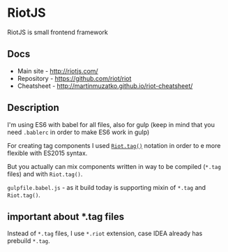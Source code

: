 # RiotJS

RiotJS is small frontend framework

## Docs

* Main site - http://riotjs.com/
* Repository - https://github.com/riot/riot
* Cheatsheet - http://martinmuzatko.github.io/riot-cheatsheet/


## Description

I'm using ES6 with babel for all files, also for gulp
(keep in mind that you need `.bablerc` in order to make ES6 work in gulp)

For creating tag components I used [`Riot.tag()`](http://riotjs.com/api/#tag) notation in order to e more
flexible with ES2015 syntax.

But you actually can mix components written in way to be compiled (`*.tag` files) and with `Riot.tag()`.

`gulpfile.babel.js` - as it build today is supporting mixin of `*.tag` and `Riot.tag()`.

## important about *.tag files

Instead of `*.tag` files, I use `*.riot` extension, case IDEA already has prebuild `*.tag`.
